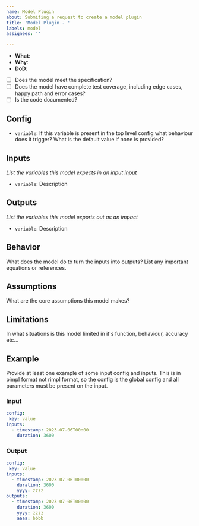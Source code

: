 ```yaml
---
name: Model Plugin
about: Submiting a request to create a model plugin
title: 'Model Plugin - '
labels: model
assignees: ''

---
```


- **What**: 
- **Why**: 
- **DoD**:
- [ ] Does the model meet the specification?
- [ ] Does the model have complete test coverage, including edge cases, happy path and error cases?
- [ ] Is the code documented?

## Config
- `variable`: If this variable is present in the top level config what behaviour does it trigger? What is the default value if none is provided?

## Inputs
_List the variables this model expects in an input input_
- `variable`: Description

## Outputs
_List the variables this model exports out as an impact_
- `variable`: Description

## Behavior
What does the model do to turn the inputs into outputs? List any important equations or references.

## Assumptions
What are the core assumptions this model makes?

## Limitations
In what situations is this model limited in it's function, behaviour, accuracy etc...

## Example
Provide at least one example of some input config and inputs. This is in pimpl format not rimpl format, so the config is the global config and all parameters must be present on the input.

### Input

```yaml
config:
 key: value
inputs: 
  - timestamp: 2023-07-06T00:00
    duration: 3600
```

### Output

```yaml
config:
 key: value
inputs: 
  - timestamp: 2023-07-06T00:00
    duration: 3600
    yyyy: zzzz
outputs: 
  - timestamp: 2023-07-06T00:00
    duration: 3600
    yyyy: zzzz
    aaaa: bbbb
```

